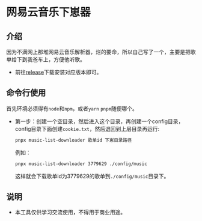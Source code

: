 # 网易云音乐下崽器

## 介绍

因为不满网上那堆网易云音乐解析器，烂的要命，所以自己写了一个，主要是把歌单给下到我爸车上，方便他听歌。

- 前往[release]()下载安装对应版本即可。

## 命令行使用

首先环境必须得有`node`和`npm`，或者`yarn` `pnpm`随便哪个。

- 第一步：创建一个空目录，然后进入这个目录，再创建一个config目录，config目录下面创建`cookie.txt`，然后退回到上层目录再运行:
  ```bash
  pnpx music-list-downloader 歌单id 下崽目录路径
  ```
  例如：
  ```bash
  pnpx music-list-downloader 3779629 ./config/music
  ```
  这样就会下载歌单id为3779629的歌单到`./config/music`目录下。

## 说明

- 本工具仅供学习交流使用，不得用于商业用途。
